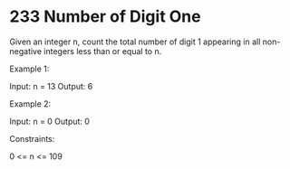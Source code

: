 # 233 Number of Digit One

Given an integer n, count the total number of digit 1 appearing in all non-negative integers less than or equal to n.

 

Example 1:

Input: n = 13
Output: 6

Example 2:

Input: n = 0
Output: 0
 

Constraints:

0 <= n <= 109